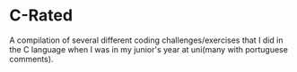 # C-Rated
A compilation of several different coding challenges/exercises that I did in the C language when I was in my junior's year at uni(many with portuguese comments).
